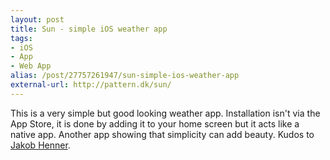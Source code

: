```yaml
---
layout: post
title: Sun - simple iOS weather app
tags:
- iOS
- App
- Web App
alias: /post/27757261947/sun-simple-ios-weather-app
external-url: http://pattern.dk/sun/
---
```

This is a very simple but good looking weather app. Installation isn't via the App Store, it is done by adding it to your home screen but it acts like a native app. Another app showing that simplicity can add beauty. Kudos to [Jakob Henner](https://twitter.com/jalifax).